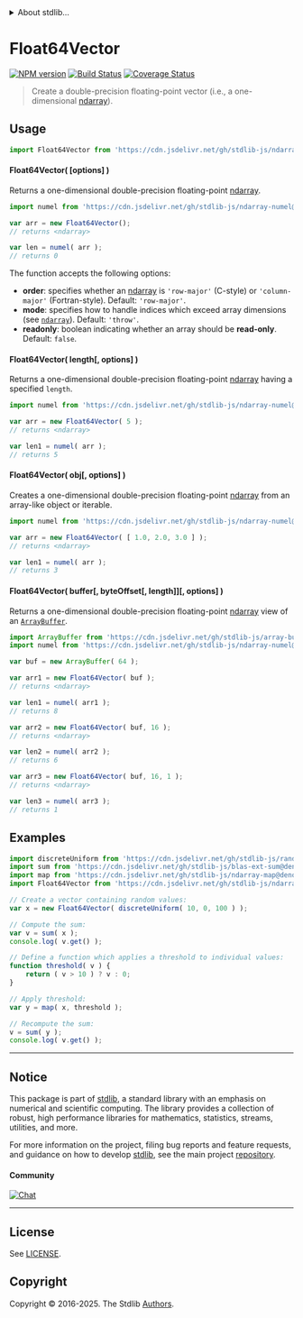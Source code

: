 <!--

@license Apache-2.0

Copyright (c) 2025 The Stdlib Authors.

Licensed under the Apache License, Version 2.0 (the "License");
you may not use this file except in compliance with the License.
You may obtain a copy of the License at

   http://www.apache.org/licenses/LICENSE-2.0

Unless required by applicable law or agreed to in writing, software
distributed under the License is distributed on an "AS IS" BASIS,
WITHOUT WARRANTIES OR CONDITIONS OF ANY KIND, either express or implied.
See the License for the specific language governing permissions and
limitations under the License.

-->


<details>
  <summary>
    About stdlib...
  </summary>
  <p>We believe in a future in which the web is a preferred environment for numerical computation. To help realize this future, we've built stdlib. stdlib is a standard library, with an emphasis on numerical and scientific computation, written in JavaScript (and C) for execution in browsers and in Node.js.</p>
  <p>The library is fully decomposable, being architected in such a way that you can swap out and mix and match APIs and functionality to cater to your exact preferences and use cases.</p>
  <p>When you use stdlib, you can be absolutely certain that you are using the most thorough, rigorous, well-written, studied, documented, tested, measured, and high-quality code out there.</p>
  <p>To join us in bringing numerical computing to the web, get started by checking us out on <a href="https://github.com/stdlib-js/stdlib">GitHub</a>, and please consider <a href="https://opencollective.com/stdlib">financially supporting stdlib</a>. We greatly appreciate your continued support!</p>
</details>

# Float64Vector

[![NPM version][npm-image]][npm-url] [![Build Status][test-image]][test-url] [![Coverage Status][coverage-image]][coverage-url] <!-- [![dependencies][dependencies-image]][dependencies-url] -->

> Create a double-precision floating-point vector (i.e., a one-dimensional [ndarray][@stdlib/ndarray/ctor]).

<!-- Section to include introductory text. Make sure to keep an empty line after the intro `section` element and another before the `/section` close. -->

<section class="intro">

</section>

<!-- /.intro -->

<!-- Package usage documentation. -->



<section class="usage">

## Usage

```javascript
import Float64Vector from 'https://cdn.jsdelivr.net/gh/stdlib-js/ndarray-vector-float64@deno/mod.js';
```

#### Float64Vector( \[options] )

Returns a one-dimensional double-precision floating-point [ndarray][@stdlib/ndarray/ctor].

```javascript
import numel from 'https://cdn.jsdelivr.net/gh/stdlib-js/ndarray-numel@deno/mod.js';

var arr = new Float64Vector();
// returns <ndarray>

var len = numel( arr );
// returns 0
```

The function accepts the following options:

-   **order**: specifies whether an [ndarray][@stdlib/ndarray/ctor] is `'row-major'` (C-style) or `'column-major'` (Fortran-style). Default: `'row-major'`.
-   **mode**: specifies how to handle indices which exceed array dimensions (see [`ndarray`][@stdlib/ndarray/ctor]). Default: `'throw'`.
-   **readonly**: boolean indicating whether an array should be **read-only**. Default: `false`.

#### Float64Vector( length\[, options] )

Returns a one-dimensional double-precision floating-point [ndarray][@stdlib/ndarray/ctor] having a specified `length`.

```javascript
import numel from 'https://cdn.jsdelivr.net/gh/stdlib-js/ndarray-numel@deno/mod.js';

var arr = new Float64Vector( 5 );
// returns <ndarray>

var len1 = numel( arr );
// returns 5
```

#### Float64Vector( obj\[, options] )

Creates a one-dimensional double-precision floating-point [ndarray][@stdlib/ndarray/ctor] from an array-like object or iterable.

```javascript
import numel from 'https://cdn.jsdelivr.net/gh/stdlib-js/ndarray-numel@deno/mod.js';

var arr = new Float64Vector( [ 1.0, 2.0, 3.0 ] );
// returns <ndarray>

var len1 = numel( arr );
// returns 3
```

#### Float64Vector( buffer\[, byteOffset\[, length]]\[, options] )

Returns a one-dimensional double-precision floating-point [ndarray][@stdlib/ndarray/ctor] view of an [`ArrayBuffer`][@stdlib/array/buffer].

```javascript
import ArrayBuffer from 'https://cdn.jsdelivr.net/gh/stdlib-js/array-buffer@deno/mod.js';
import numel from 'https://cdn.jsdelivr.net/gh/stdlib-js/ndarray-numel@deno/mod.js';

var buf = new ArrayBuffer( 64 );

var arr1 = new Float64Vector( buf );
// returns <ndarray>

var len1 = numel( arr1 );
// returns 8

var arr2 = new Float64Vector( buf, 16 );
// returns <ndarray>

var len2 = numel( arr2 );
// returns 6

var arr3 = new Float64Vector( buf, 16, 1 );
// returns <ndarray>

var len3 = numel( arr3 );
// returns 1
```

</section>

<!-- /.usage -->

<!-- Package usage notes. Make sure to keep an empty line after the `section` element and another before the `/section` close. -->

<section class="notes">

</section>

<!-- /.notes -->

<!-- Package usage examples. -->

<section class="examples">

## Examples

<!-- eslint no-undef: "error" -->

```javascript
import discreteUniform from 'https://cdn.jsdelivr.net/gh/stdlib-js/random-array-discrete-uniform@deno/mod.js';
import sum from 'https://cdn.jsdelivr.net/gh/stdlib-js/blas-ext-sum@deno/mod.js';
import map from 'https://cdn.jsdelivr.net/gh/stdlib-js/ndarray-map@deno/mod.js';
import Float64Vector from 'https://cdn.jsdelivr.net/gh/stdlib-js/ndarray-vector-float64@deno/mod.js';

// Create a vector containing random values:
var x = new Float64Vector( discreteUniform( 10, 0, 100 ) );

// Compute the sum:
var v = sum( x );
console.log( v.get() );

// Define a function which applies a threshold to individual values:
function threshold( v ) {
    return ( v > 10 ) ? v : 0;
}

// Apply threshold:
var y = map( x, threshold );

// Recompute the sum:
v = sum( y );
console.log( v.get() );
```

</section>

<!-- /.examples -->

<!-- Section to include cited references. If references are included, add a horizontal rule *before* the section. Make sure to keep an empty line after the `section` element and another before the `/section` close. -->

<section class="references">

</section>

<!-- /.references -->

<!-- Section for related `stdlib` packages. Do not manually edit this section, as it is automatically populated. -->

<section class="related">

</section>

<!-- /.related -->

<!-- Section for all links. Make sure to keep an empty line after the `section` element and another before the `/section` close. -->


<section class="main-repo" >

* * *

## Notice

This package is part of [stdlib][stdlib], a standard library with an emphasis on numerical and scientific computing. The library provides a collection of robust, high performance libraries for mathematics, statistics, streams, utilities, and more.

For more information on the project, filing bug reports and feature requests, and guidance on how to develop [stdlib][stdlib], see the main project [repository][stdlib].

#### Community

[![Chat][chat-image]][chat-url]

---

## License

See [LICENSE][stdlib-license].


## Copyright

Copyright &copy; 2016-2025. The Stdlib [Authors][stdlib-authors].

</section>

<!-- /.stdlib -->

<!-- Section for all links. Make sure to keep an empty line after the `section` element and another before the `/section` close. -->

<section class="links">

[npm-image]: http://img.shields.io/npm/v/@stdlib/ndarray-vector-float64.svg
[npm-url]: https://npmjs.org/package/@stdlib/ndarray-vector-float64

[test-image]: https://github.com/stdlib-js/ndarray-vector-float64/actions/workflows/test.yml/badge.svg?branch=main
[test-url]: https://github.com/stdlib-js/ndarray-vector-float64/actions/workflows/test.yml?query=branch:main

[coverage-image]: https://img.shields.io/codecov/c/github/stdlib-js/ndarray-vector-float64/main.svg
[coverage-url]: https://codecov.io/github/stdlib-js/ndarray-vector-float64?branch=main

<!--

[dependencies-image]: https://img.shields.io/david/stdlib-js/ndarray-vector-float64.svg
[dependencies-url]: https://david-dm.org/stdlib-js/ndarray-vector-float64/main

-->

[chat-image]: https://img.shields.io/gitter/room/stdlib-js/stdlib.svg
[chat-url]: https://app.gitter.im/#/room/#stdlib-js_stdlib:gitter.im

[stdlib]: https://github.com/stdlib-js/stdlib

[stdlib-authors]: https://github.com/stdlib-js/stdlib/graphs/contributors

[umd]: https://github.com/umdjs/umd
[es-module]: https://developer.mozilla.org/en-US/docs/Web/JavaScript/Guide/Modules

[deno-url]: https://github.com/stdlib-js/ndarray-vector-float64/tree/deno
[deno-readme]: https://github.com/stdlib-js/ndarray-vector-float64/blob/deno/README.md
[umd-url]: https://github.com/stdlib-js/ndarray-vector-float64/tree/umd
[umd-readme]: https://github.com/stdlib-js/ndarray-vector-float64/blob/umd/README.md
[esm-url]: https://github.com/stdlib-js/ndarray-vector-float64/tree/esm
[esm-readme]: https://github.com/stdlib-js/ndarray-vector-float64/blob/esm/README.md
[branches-url]: https://github.com/stdlib-js/ndarray-vector-float64/blob/main/branches.md

[stdlib-license]: https://raw.githubusercontent.com/stdlib-js/ndarray-vector-float64/main/LICENSE

[@stdlib/array/buffer]: https://github.com/stdlib-js/array-buffer/tree/deno

[@stdlib/ndarray/ctor]: https://github.com/stdlib-js/ndarray-ctor/tree/deno

</section>

<!-- /.links -->
